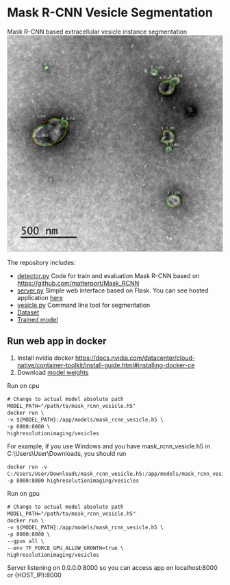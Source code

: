 # Mask R-CNN Vesicle Segmentation
Mask R-CNN based extracellular vesicle instance segmentation
![Sample](assets/sample_vis.jpg)

The repository includes:
* [detector.py](detector.py) Code for train and evaluation Mask R-CNN based on https://github.com/matterport/Mask_RCNN
* [server.py](server.py) Simple web interface based on Flask. You can see hosted application [here](https://www.bioeng.ru/exosomes/)
* [vesicle.py](vesicle.py) Command line tool for segmentation
* [Dataset](https://github.com/High-resolution-microscopy-laboratory/exosomes/releases/download/v1.0/dataset.zip)
* [Trained model](https://github.com/High-resolution-microscopy-laboratory/exosomes/releases/download/v1.0/mask_rcnn_vesicle.h5)


## Run web app in docker

1. Install nvidia docker https://docs.nvidia.com/datacenter/cloud-native/container-toolkit/install-guide.html#installing-docker-ce
2. Download [model weights](https://github.com/High-resolution-microscopy-laboratory/exosomes/releases/download/v1.0/mask_rcnn_vesicle.h5)

Run on cpu
```shell script
# Change to actual model absolute path
MODEL_PATH="/path/to/mask_rcnn_vesicle.h5"
docker run \
-v ${MODEL_PATH}:/app/models/mask_rcnn_vesicle.h5 \
-p 8000:8000 \
highresolutionimaging/vesicles
```

For example, if you use Windows and you have mask_rcnn_vesicle.h5 in C:\Users\User\Downloads, you should run
```shell script
docker run -v C:/Users/User/Downloads/mask_rcnn_vesicle.h5:/app/models/mask_rcnn_vesicle.h5 -p 8000:8000 highresolutionimaging/vesicles
```


Run on gpu
```shell script
# Change to actual model absolute path
MODEL_PATH="/path/to/mask_rcnn_vesicle.h5"
docker run \
-v ${MODEL_PATH}:/app/models/mask_rcnn_vesicle.h5 \
-p 8000:8000 \
--gpus all \
--env TF_FORCE_GPU_ALLOW_GROWTH=true \
highresolutionimaging/vesicles
```

Server listening on 0.0.0.0:8000 so you can access app on localhost:8000 or {HOST_IP}:8000
